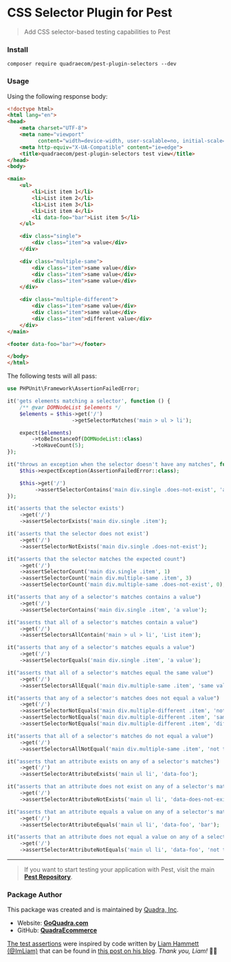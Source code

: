 # CSS Selector Plugin for Pest

> Add CSS selector-based testing capabilities to Pest

### Install

```shell
composer require quadraecom/pest-plugin-selectors --dev
```

### Usage

Using the following response body:

```html
<!doctype html>
<html lang="en">
<head>
    <meta charset="UTF-8">
    <meta name="viewport"
          content="width=device-width, user-scalable=no, initial-scale=1.0, maximum-scale=1.0, minimum-scale=1.0">
    <meta http-equiv="X-UA-Compatible" content="ie=edge">
    <title>quadraecom/pest-plugin-selectors test view</title>
</head>
<body>

<main>
    <ul>
        <li>List item 1</li>
        <li>List item 2</li>
        <li>List item 3</li>
        <li>List item 4</li>
        <li data-foo="bar">List item 5</li>
    </ul>

    <div class="single">
        <div class="item">a value</div>
    </div>

    <div class="multiple-same">
        <div class="item">same value</div>
        <div class="item">same value</div>
        <div class="item">same value</div>
    </div>

    <div class="multiple-different">
        <div class="item">same value</div>
        <div class="item">same value</div>
        <div class="item">different value</div>
    </div>
</main>

<footer data-foo="bar"></footer>

</body>
</html>
```

The following tests will all pass:

```php
use PHPUnit\Framework\AssertionFailedError;

it('gets elements matching a selector', function () {
    /** @var DOMNodeList $elements */
    $elements = $this->get('/')
                     ->getSelectorMatches('main > ul > li');

    expect($elements)
        ->toBeInstanceOf(DOMNodeList::class)
        ->toHaveCount(5);
});

it("throws an exception when the selector doesn't have any matches", function () {
    $this->expectException(AssertionFailedError::class);

    $this->get('/')
         ->assertSelectorContains('main div.single .does-not-exist', 'a value');
});

it('asserts that the selector exists')
    ->get('/')
    ->assertSelectorExists('main div.single .item');

it('asserts that the selector does not exist')
    ->get('/')
    ->assertSelectorNotExists('main div.single .does-not-exist');

it("asserts that the selector matches the expected count")
    ->get('/')
    ->assertSelectorCount('main div.single .item', 1)
    ->assertSelectorCount('main div.multiple-same .item', 3)
    ->assertSelectorCount('main div.multiple-same .does-not-exist', 0);

it("asserts that any of a selector's matches contains a value")
    ->get('/')
    ->assertSelectorContains('main div.single .item', 'a value');

it("asserts that all of a selector's matches contain a value")
    ->get('/')
    ->assertSelectorsAllContain('main > ul > li', 'List item');

it("asserts that any of a selector's matches equals a value")
    ->get('/')
    ->assertSelectorEquals('main div.single .item', 'a value');

it("asserts that all of a selector's matches equal the same value")
    ->get('/')
    ->assertSelectorsAllEqual('main div.multiple-same .item', 'same value');

it("asserts that any of a selector's matches does not equal a value")
    ->get('/')
    ->assertSelectorNotEquals('main div.multiple-different .item', 'not the value')
    ->assertSelectorNotEquals('main div.multiple-different .item', 'same value')
    ->assertSelectorNotEquals('main div.multiple-different .item', 'different value');

it("asserts that all of a selector's matches do not equal a value")
    ->get('/')
    ->assertSelectorsAllNotEqual('main div.multiple-same .item', 'not the value');

it("asserts that an attribute exists on any of a selector's matches")
    ->get('/')
    ->assertSelectorAttributeExists('main ul li', 'data-foo');

it("asserts that an attribute does not exist on any of a selector's matches")
    ->get('/')
    ->assertSelectorAttributeNotExists('main ul li', 'data-does-not-exist');

it("asserts that an attribute equals a value on any of a selector's matches")
    ->get('/')
    ->assertSelectorAttributeEquals('main ul li', 'data-foo', 'bar');

it("asserts that an attribute does not equal a value on any of a selector's matches")
    ->get('/')
    ->assertSelectorAttributeNotEquals('main ul li', 'data-foo', 'not the value');
```

---

> If you want to start testing your application with Pest, visit the main
> **[Pest Repository](https://github.com/pestphp/pest)**.

### Package Author

This package was created and is maintained by [Quadra, Inc](https://github.com/QuadraEcommerce).

- Website: **[GoQuadra.com](https://goquadra.com)**
- GitHub: **[QuadraEcommerce](https://github.com/QuadraEcommerce)**

[The test assertions](src/Plugin.php) were inspired by code written
by [Liam Hammett (@ImLiam)](https://github.com/ImLiam) that can be found in
[this post on his blog](https://liamhammett.com/laravel-testing-css-selector-assertion-macros-D9o0YAQJ).
*Thank you, Liam!* 🙌🏻
